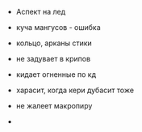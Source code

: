 - Аспект на лед
- куча мангусов - ошибка
- кольцо, арканы стики

- не задувает в крипов
- кидает огненные по кд
- харасит, когда кери дубасит тоже
- не жалеет макропиру
- 
